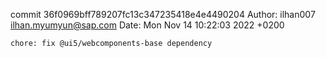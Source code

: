 commit 36f0969bff789207fc13c347235418e4e4490204
Author: ilhan007 <ilhan.myumyun@sap.com>
Date:   Mon Nov 14 10:22:03 2022 +0200

    chore: fix @ui5/webcomponents-base dependency
